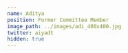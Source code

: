 ```yaml
---
name: Aditya
position: Former Committee Member
image_path: ../images/adi_400x400.jpg
twitter: aiyadt
hidden: true
---
```

